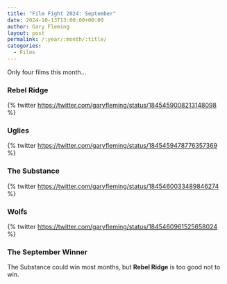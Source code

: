 ```yaml
---
title: "Film Fight 2024: September"
date: 2024-10-13T13:00:00+00:00
author: Gary Fleming
layout: post
permalink: /:year/:month/:title/
categories:
  - Films
---
```


Only four films this month...

### Rebel Ridge

{% twitter https://twitter.com/garyfleming/status/1845459008213148098 %}

### Uglies

{% twitter https://twitter.com/garyfleming/status/1845459478776357369 %}

### The Substance

{% twitter https://twitter.com/garyfleming/status/1845460033489846274 %}

### Wolfs

{% twitter https://twitter.com/garyfleming/status/1845460961525658024 %}


### The September Winner

The Substance could win most months, but **Rebel Ridge** is too good not to win.
